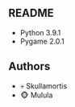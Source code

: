 ## README

 - Python 3.9.1
 - Pygame 2.0.1

## Authors

 - :skull: Skullamortis
 - :monkey_face: Mulula
